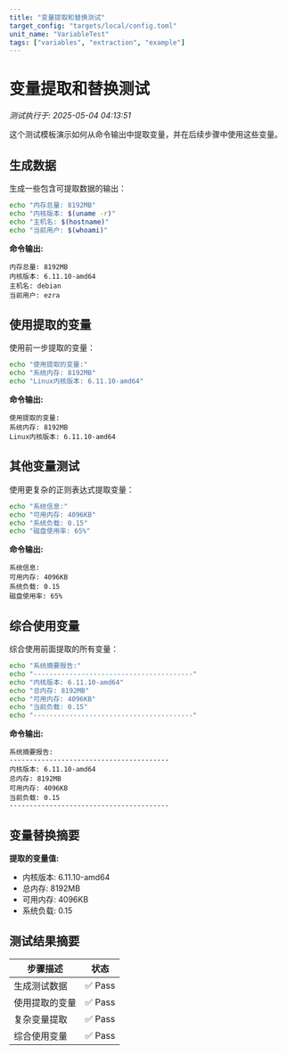 ```yaml
---
title: "变量提取和替换测试"
target_config: "targets/local/config.toml"
unit_name: "VariableTest"
tags: ["variables", "extraction", "example"]
---
```



# 变量提取和替换测试

*测试执行于: 2025-05-04 04:13:51*

这个测试模板演示如何从命令输出中提取变量，并在后续步骤中使用这些变量。

## 生成数据

生成一些包含可提取数据的输出：

```bash
echo "内存总量: 8192MB"
echo "内核版本: $(uname -r)"
echo "主机名: $(hostname)"
echo "当前用户: $(whoami)"
```

**命令输出:**
```output
内存总量: 8192MB
内核版本: 6.11.10-amd64
主机名: debian
当前用户: ezra

```

## 使用提取的变量

使用前一步提取的变量：

```bash
echo "使用提取的变量:"
echo "系统内存: 8192MB"
echo "Linux内核版本: 6.11.10-amd64"
```

**命令输出:**
```output
使用提取的变量:
系统内存: 8192MB
Linux内核版本: 6.11.10-amd64

```

## 其他变量测试

使用更复杂的正则表达式提取变量：

```bash
echo "系统信息:"
echo "可用内存: 4096KB"
echo "系统负载: 0.15"
echo "磁盘使用率: 65%"
```

**命令输出:**
```output
系统信息:
可用内存: 4096KB
系统负载: 0.15
磁盘使用率: 65%

```

## 综合使用变量

综合使用前面提取的所有变量：

```bash
echo "系统摘要报告:"
echo "----------------------------------------"
echo "内核版本: 6.11.10-amd64"
echo "总内存: 8192MB"
echo "可用内存: 4096KB"
echo "当前负载: 0.15"
echo "----------------------------------------"
```

**命令输出:**
```output
系统摘要报告:
----------------------------------------
内核版本: 6.11.10-amd64
总内存: 8192MB
可用内存: 4096KB
当前负载: 0.15
----------------------------------------

```

## 变量替换摘要

**提取的变量值:**

- 内核版本: 6.11.10-amd64
- 总内存: 8192MB
- 可用内存: 4096KB
- 系统负载: 0.15

## 测试结果摘要

| 步骤描述 | 状态 |
|---------|------|
| 生成测试数据 | ✅ Pass |
| 使用提取的变量 | ✅ Pass |
| 复杂变量提取 | ✅ Pass |
| 综合使用变量 | ✅ Pass |